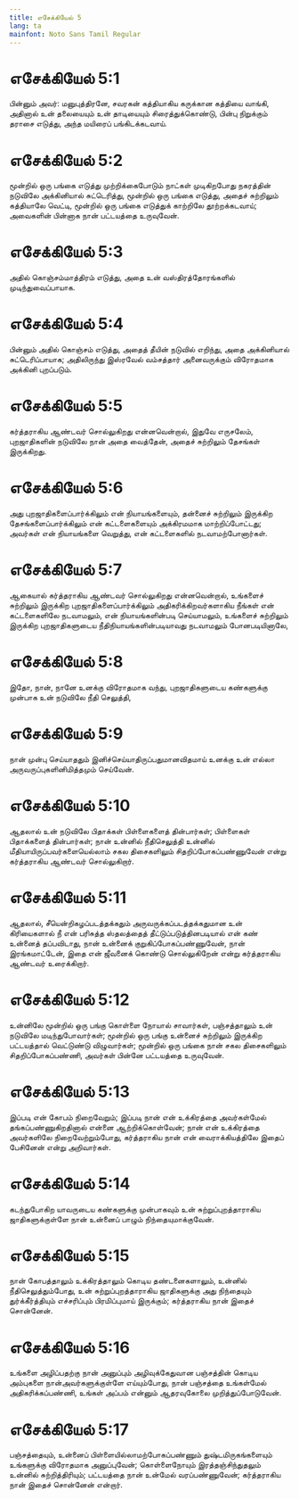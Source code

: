 ```yaml
---
title: எசேக்கியேல் 5
lang: ta
mainfont: Noto Sans Tamil Regular
---
```


# எசேக்கியேல் 5:1

பின்னும் அவர்: மனுபுத்திரனே, சவரகன் கத்தியாகிய கருக்கான கத்தியை வாங்கி, அதினால் உன் தலையையும் உன் தாடியையும் சிரைத்துக்கொண்டு, பின்பு நிறுக்கும் தராசை எடுத்து, அந்த மயிரைப் பங்கிடக்கடவாய்.

# எசேக்கியேல் 5:2

மூன்றில் ஒரு பங்கை எடுத்து முற்றிக்கைபோடும் நாட்கள் முடிகிறபோது நகரத்தின் நடுவிலே அக்கினியால் சுட்டெரித்து, மூன்றில் ஒரு பங்கை எடுத்து, அதைச் சுற்றிலும் கத்தியாலே வெட்டி, மூன்றில் ஒரு பங்கை எடுத்துக் காற்றிலே தூற்றக்கடவாய்; அவைகளின் பின்னாக நான் பட்டயத்தை உருவுவேன்.

# எசேக்கியேல் 5:3

அதில் கொஞ்சம்மாத்திரம் எடுத்து, அதை உன் வஸ்திரத்தோரங்களில் முடிந்துவைப்பாயாக.

# எசேக்கியேல் 5:4

பின்னும் அதில் கொஞ்சம் எடுத்து, அதைத் தீயின் நடுவில் எறிந்து, அதை அக்கினியால் சுட்டெரிப்பாயாக; அதிலிருந்து இஸ்ரவேல் வம்சத்தார் அனைவருக்கும் விரோதமாக அக்கினி புறப்படும்.

# எசேக்கியேல் 5:5

கர்த்தராகிய ஆண்டவர் சொல்லுகிறது என்னவென்றால், இதுவே எருசலேம், புறஜாதிகளின் நடுவிலே நான் அதை வைத்தேன், அதைச் சுற்றிலும் தேசங்கள் இருக்கிறது.

# எசேக்கியேல் 5:6

அது புறஜாதிகளைப்பார்க்கிலும் என் நியாயங்களையும், தன்னைச் சுற்றிலும் இருக்கிற தேசங்களைப்பார்க்கிலும் என் கட்டளைகளையும் அக்கிரமமாக மாற்றிப்போட்டது; அவர்கள் என் நியாயங்களை வெறுத்து, என் கட்டளைகளில் நடவாமற்போனார்கள்.

# எசேக்கியேல் 5:7

ஆகையால் கர்த்தராகிய ஆண்டவர் சொல்லுகிறது என்னவென்றால், உங்களைச் சுற்றிலும் இருக்கிற புறஜாதிகளைப்பார்க்கிலும் அதிகரிக்கிறவர்களாகிய நீங்கள் என் கட்டளைகளிலே நடவாமலும், என் நியாயங்களின்படி செய்யாமலும், உங்களைச் சுற்றிலும் இருக்கிற புறஜாதிகளுடைய நீதிநியாயங்களின்படியாவது நடவாமலும் போனபடியினாலே,

# எசேக்கியேல் 5:8

இதோ, நான், நானே உனக்கு விரோதமாக வந்து, புறஜாதிகளுடைய கண்களுக்கு முன்பாக உன் நடுவிலே நீதி செலுத்தி,

# எசேக்கியேல் 5:9

நான் முன்பு செய்யாததும் இனிச்செய்யாதிருப்பதுமானவிதமாய் உனக்கு உன் எல்லா அருவருப்புகளினிமித்தமும் செய்வேன்.

# எசேக்கியேல் 5:10

ஆதலால் உன் நடுவிலே பிதாக்கள் பிள்ளைகளைத் தின்பார்கள்; பிள்ளைகள் பிதாக்களைத் தின்பார்கள்; நான் உன்னில் நீதிசெலுத்தி உன்னில் மீதியாயிருப்பவர்களையெல்லாம் சகல திசைகளிலும் சிதறிப்போகப்பண்ணுவேன் என்று கர்த்தராகிய ஆண்டவர் சொல்லுகிறார்.

# எசேக்கியேல் 5:11

ஆதலால், சீயென்றிகழப்படத்தக்கதும் அருவருக்கப்படத்தக்கதுமான உன் கிரியைகளால் நீ என் பரிசுத்த ஸ்தலத்தைத் தீட்டுப்படுத்தினபடியால் என் கண் உன்னைத் தப்பவிடாது, நான் உன்னைக் குறுகிப்போகப்பண்ணுவேன், நான் இரங்கமாட்டேன், இதை என் ஜீவனைக் கொண்டு சொல்லுகிறேன் என்று கர்த்தராகிய ஆண்டவர் உரைக்கிறார்.

# எசேக்கியேல் 5:12

உன்னிலே மூன்றில் ஒரு பங்கு கொள்ளை நோயால் சாவார்கள், பஞ்சத்தாலும் உன் நடுவிலே மடிந்துபோவார்கள்; மூன்றில் ஒரு பங்கு உன்னைச் சுற்றிலும் இருக்கிற பட்டயத்தால் வெட்டுண்டு விழுவார்கள்; மூன்றில் ஒரு பங்கை நான் சகல திசைகளிலும் சிதறிப்போகப்பண்ணி, அவர்கள் பின்னே பட்டயத்தை உருவுவேன்.

# எசேக்கியேல் 5:13

இப்படி என் கோபம் நிறைவேறும்; இப்படி நான் என் உக்கிரத்தை அவர்கள்மேல் தங்கப்பண்ணுகிறதினால் என்னை ஆற்றிக்கொள்வேன்; நான் என் உக்கிரத்தை அவர்களிலே நிறைவேற்றும்போது, கர்த்தராகிய நான் என் வைராக்கியத்திலே இதைப் பேசினேன் என்று அறிவார்கள்.

# எசேக்கியேல் 5:14

கடந்துபோகிற யாவருடைய கண்களுக்கு முன்பாகவும் உன் சுற்றுப்புறத்தாராகிய ஜாதிகளுக்குள்ளே நான் உன்னைப் பாழும் நிந்தையுமாக்குவேன்.

# எசேக்கியேல் 5:15

நான் கோபத்தாலும் உக்கிரத்தாலும் கொடிய தண்டனைகளாலும், உன்னில் நீதிசெலுத்தும்போது, உன் சுற்றுப்புறத்தாராகிய ஜாதிகளுக்கு அது நிந்தையும் துர்க்கீர்த்தியும் எச்சரிப்பும் பிரமிப்புமாய் இருக்கும்; கர்த்தராகிய நான் இதைச் சொன்னேன்.

# எசேக்கியேல் 5:16

உங்களை அழிப்பதற்கு நான் அனுப்பும் அழிவுக்கேதுவான பஞ்சத்தின் கொடிய அம்புகளை நான்அவர்களுக்குள்ளே எய்யும்போது, நான் பஞ்சத்தை உங்கள்மேல் அதிகரிக்கப்பண்ணி, உங்கள் அப்பம் என்னும் ஆதரவுகோலை முறித்துப்போடுவேன்.

# எசேக்கியேல் 5:17

பஞ்சத்தையும், உன்னைப் பிள்ளையில்லாமற்போகப்பண்ணும் துஷ்டமிருகங்களையும் உங்களுக்கு விரோதமாக அனுப்புவேன்; கொள்ளைநோயும் இரத்தஞ்சிந்துதலும் உன்னில் சுற்றித்திரியும்; பட்டயத்தை நான் உன்மேல் வரப்பண்ணுவேன்; கர்த்தராகிய நான் இதைச் சொன்னேன் என்றார்.

